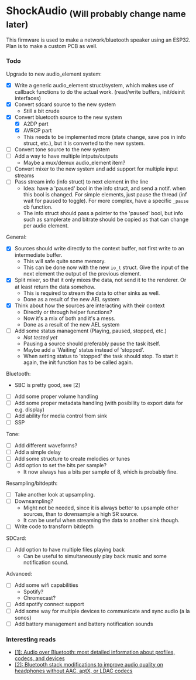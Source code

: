 # ShockAudio <sub>(Will probably change name later)</sub>

This firmware is used to make a network/bluetooth speaker using an ESP32. Plan is to make a custom PCB as well.



### Todo
Upgrade to new audio\_element system:
- [x] Write a generic audio\_element struct/system, which makes use of callback
  functions to do the actual work. (read/write buffers, init/deinit interfaces)
- [x] Convert sdcard source to the new system
    - Still a bit crude
- [x] Convert bluetooth source to the new system
    - [x] A2DP part
    - [x] AVRCP part
    - This needs to be implemented more (state change, save pos in info struct,
      etc.), but it is converted to the new system.
- [ ] Convert tone source to the new system
- [ ] Add a way to have multiple intputs/outputs
    - Maybe a mux/demux audio\_element item?
- [ ] Convert mixer to the new system and add support for multiple input streams
- [ ] Pass stream info (info struct) to next element in the line
    - Idea: have a 'paused' bool in the info struct, and send a notif. when
      this bool is changed. For simple elements, just pause the thread (inf
      wait for paused to toggle). For more complex, have a specific `_pause` cb
      function.
    - The info struct should pass a pointer to the 'paused' bool, but info such
      as samplerate and bitrate should be copied as that can change per audio
      element.

General:
- [x] Sources should write directly to the context buffer, not first write to
  an intermediate buffer.
    - This will safe quite some memory.
    - This can be done now with the new `io_t` struct. Give the input of the
      next element the output of the previous element.
- [x] Split mixer, so that it only mixes the data, not send it to the renderer.
  Or at least return the data somehow.
    - This is required to stream the data to other sinks as well.
    - Done as a result of the new AEL system
- [x] Think about how the sources are interacting with their context
    - Directly or through helper functions? 
    - Now it's a mix of both and it's a mess.
    - Done as a result of the new AEL system
- [ ] Add some status management (Playing, paused, stopped, etc.)
    - *Not tested yet*
    - Pausing a source should preferably pause the task itself.
    - Maybe add a 'Waiting' status instead of 'stopped'.
    - When setting status to 'stopped' the task should stop. To start it again,
      the init function has to be called again.

Bluetooth:
- SBC is pretty good, see [2]
- [ ] Add some proper volume handling
- [ ] Add some proper metadata handling (with posibility to export data for e.g. display)
- [ ] Add ability for media control from sink
- [ ] SSP

Tone:
- [ ] Add different waveforms?
- [ ] Add a simple delay
- [ ] Add some structure to create melodies or tunes
- [ ] Add option to set the bits per sample?
    - It now always has a bits per sample of 8, which is probably fine.

Resampling/bitdepth:
- [ ] Take another look at upsampling.
- [ ] Downsampling?
    - Might not be needed, since it is always better to upsample other sources,
      than to downsample a high SR source.
    - It can be useful when streaming the data to another sink though. 
- [ ] Write code to transform bitdepth

SDCard:
- [ ] Add option to have multiple files playing back
    - Can be useful to simultaneously play back music and some notification
      sound.

Advanced:
- [ ] Add some wifi capabilities
    - Spotify?
    - Chromecast?
- [ ] Add spotify connect support 
- [ ] Add some way for multiple devices to communicate and sync audio (a la sonos)
- [ ] Add battery management and battery notification sounds

### Interesting reads
- [[1]: Audio over Bluetooth: most detailed information about profiles, codecs, and devices](https://habr.com/en/post/456182/)
- [[2]: Bluetooth stack modifications to improve audio quality on headphones without AAC, aptX, or LDAC codecs](https://habr.com/en/post/456476/)

